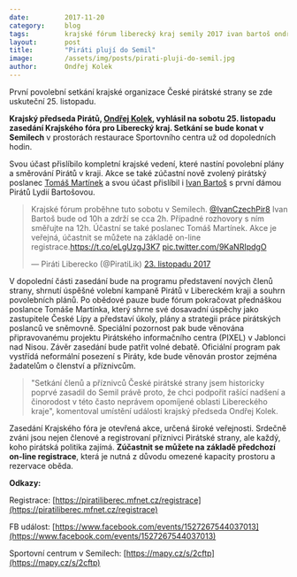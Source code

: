 ```yaml
---
date:         2017-11-20
category:     blog
tags:         krajské fórum liberecký kraj semily 2017 ivan bartoš ondřej kolek tomáš martínek pixel
layout:       post
title:        "Piráti plují do Semil" 
image:        /assets/img/posts/pirati-pluji-do-semil.jpg
author:       Ondřej Kolek
---
```


První povolební setkání krajské organizace České pirátské strany se zde uskuteční 25. listopadu.

**Krajský předseda Pirátů, [Ondřej Kolek](/lide/ondrej-kolek/), vyhlásil na sobotu 25. listopadu zasedání Krajského fóra pro Liberecký kraj. Setkání se bude konat v Semilech** v prostorách restaurace Sportovního centra už od dopoledních hodin.

Svou účast přislíbilo kompletní krajské vedení, které nastíní povolební plány a směrování Pirátů v kraji. Akce se také zúčastní nově zvolený pirátský poslanec [Tomáš Martínek](/lide/tomas-martinek/) a svou účast přislíbil i [Ivan Bartoš](https://www.pirati.cz/lide/ivan-bartos/) s první dámou Pirátů Lydií Bartošovou.

<blockquote class="twitter-tweet" data-lang="cs"><p lang="cs" dir="ltr">Krajské fórum proběhne tuto sobotu v Semilech. <a href="https://twitter.com/IvanCzechPir8?ref_src=twsrc%5Etfw">@IvanCzechPir8</a> Ivan Bartoš bude od 10h a zdrží se cca 2h. Případné rozhovory s ním směřujte na 12h. Účastní se také poslanec Tomáš Martínek. Akce je veřejná, účastnit se můžete na základě on-line registrace.<a href="https://t.co/eLgUzgJ3K7">https://t.co/eLgUzgJ3K7</a> <a href="https://t.co/9KaNRIpdgO">pic.twitter.com/9KaNRIpdgO</a></p>&mdash; Piráti Liberecko (@PiratiLik) <a href="https://twitter.com/PiratiLik/status/933670104361029632?ref_src=twsrc%5Etfw">23. listopadu 2017</a></blockquote>
<script async src="https://platform.twitter.com/widgets.js" charset="utf-8"></script>

V dopolední části zasedání bude na programu představení nových členů strany, shrnutí úspěšné volební kampaně Pirátů v Libereckém kraji a souhrn povolebních plánů. Po obědové pauze bude fórum pokračovat přednáškou poslance Tomáše Martínka, který shrne své dosavadní úspěchy jako zastupitele České Lípy a představí úkoly, plány a strategii práce pirátských poslanců ve sněmovně. Speciální pozornost pak bude věnována připravovanému projektu Pirátského informačního centra (PIXEL) v Jablonci nad Nisou. Závěr zasedání bude patřit volné debatě. Oficiální program pak vystřídá neformální posezení s Piráty, kde bude věnován prostor zejména žadatelům o členství a příznivcům.

>"Setkání členů a příznivců České pirátské strany jsem historicky poprvé zasadil do Semil právě proto, že chci podpořit rašící nadšení a činorodost v této často neprávem opomíjené oblasti Libereckého kraje", komentoval umístění události krajský předseda Ondřej Kolek.

Zasedání Krajského fóra je otevřená akce, určená široké veřejnosti. Srdečně zváni jsou nejen členové a registrovaní příznivci Pirátské strany, ale každý, koho pirátská politika zajímá. **Zúčastnit se můžete na základě předchozí on-line registrace**, která je nutná z důvodu omezené kapacity prostoru a rezervace oběda.

**Odkazy:**

Registrace: [https://piratiliberec.mfnet.cz/registrace](https://piratiliberec.mfnet.cz/registrace)

FB událost: [https://www.facebook.com/events/1527267544037013](https://www.facebook.com/events/1527267544037013)

Sportovní centrum v Semilech: [https://mapy.cz/s/2cftp](https://mapy.cz/s/2cftp)
